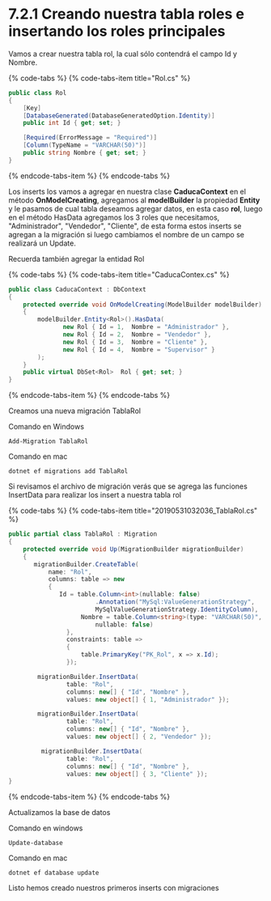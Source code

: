 # 7.2.1 Creando nuestra tabla roles e insertando los roles principales

Vamos a crear nuestra tabla rol, la cual sólo contendrá el campo Id y Nombre.

{% code-tabs %}
{% code-tabs-item title="Rol.cs" %}
```csharp
public class Rol
{
    [Key]
    [DatabaseGenerated(DatabaseGeneratedOption.Identity)]
    public int Id { get; set; }

    [Required(ErrorMessage = "Required")]
    [Column(TypeName = "VARCHAR(50)")]
    public string Nombre { get; set; }
}
```
{% endcode-tabs-item %}
{% endcode-tabs %}

Los inserts los vamos a agregar en nuestra clase **CaducaContext** en el método **OnModelCreating**, agregamos al **modelBuilder** la propiedad **Entity** y le pasamos de cual tabla deseamos agregar datos, en esta caso **rol**, luego en el método HasData agregamos los 3 roles que necesitamos, "Administrador", "Vendedor", "Cliente", de esta forma estos inserts se agregan a la migración si luego cambiamos el nombre de un campo se realizará un Update.

Recuerda también agregar la entidad Rol

{% code-tabs %}
{% code-tabs-item title="CaducaContex.cs" %}
```csharp
public class CaducaContext : DbContext
{
    protected override void OnModelCreating(ModelBuilder modelBuilder)
    {
        modelBuilder.Entity<Rol>().HasData(
               new Rol { Id = 1,  Nombre = "Administrador" },
               new Rol { Id = 2,  Nombre = "Vendedor" },
               new Rol { Id = 3,  Nombre = "Cliente" },
               new Rol { Id = 4,  Nombre = "Supervisor" }
        );     
    }
    public virtual DbSet<Rol>  Rol { get; set; }
}
```
{% endcode-tabs-item %}
{% endcode-tabs %}

Creamos una nueva migración TablaRol

Comando en Windows

```text
Add-Migration TablaRol
```

Comando en mac

```text
dotnet ef migrations add TablaRol
```

Si revisamos el archivo de migración verás que se agrega las funciones InsertData para realizar los insert a nuestra tabla rol

{% code-tabs %}
{% code-tabs-item title="20190531032036\_TablaRol.cs" %}
```csharp
public partial class TablaRol : Migration
{
    protected override void Up(MigrationBuilder migrationBuilder)
    {
       migrationBuilder.CreateTable(
           name: "Rol",
           columns: table => new
           {
              Id = table.Column<int>(nullable: false)
                        .Annotation("MySql:ValueGenerationStrategy", 
                        MySqlValueGenerationStrategy.IdentityColumn),
                    Nombre = table.Column<string>(type: "VARCHAR(50)", 
                        nullable: false)
                },
                constraints: table =>
                {
                    table.PrimaryKey("PK_Rol", x => x.Id);
                });

        migrationBuilder.InsertData(
                table: "Rol",
                columns: new[] { "Id", "Nombre" },
                values: new object[] { 1, "Administrador" });

        migrationBuilder.InsertData(
                table: "Rol",
                columns: new[] { "Id", "Nombre" },
                values: new object[] { 2, "Vendedor" });

         migrationBuilder.InsertData(
                table: "Rol",
                columns: new[] { "Id", "Nombre" },
                values: new object[] { 3, "Cliente" });
}
```
{% endcode-tabs-item %}
{% endcode-tabs %}

Actualizamos la base de datos

Comando en windows

```text
Update-database

```

Comando en mac

```text
dotnet ef database update
```

Listo hemos creado nuestros primeros inserts con migraciones



